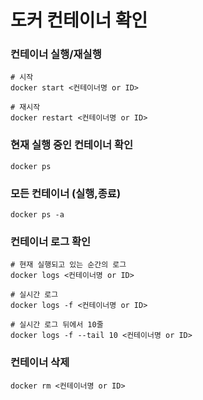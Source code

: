 # 도커 컨테이너 확인


### 컨테이너 실행/재실행

```
# 시작
docker start <컨테이너명 or ID>

# 재시작
docker restart <컨테이너명 or ID>
```

### 현재 실행 중인 컨테이너 확인

```
docker ps
```


### 모든 컨테이너 (실행,종료)

```
docker ps -a
```

### 컨테이너 로그 확인

```
# 현재 실행되고 있는 순간의 로그
docker logs <컨테이너명 or ID>

# 실시간 로그
docker logs -f <컨테이너명 or ID>

# 실시간 로그 뒤에서 10줄
docker logs -f --tail 10 <컨테이너명 or ID>
```


### 컨테이너 삭제

```
docker rm <컨테이너명 or ID>
```